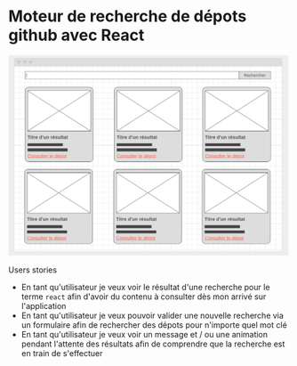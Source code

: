 # Moteur de recherche de dépots github avec React

![Wireframe](./wireframe.png)

Users stories

- En tant qu'utilisateur je veux voir le résultat d'une recherche pour le terme `react` afin d'avoir du contenu à consulter dès mon arrivé sur l'application
- En tant qu'utilisateur je veux pouvoir valider une nouvelle recherche via un formulaire afin de rechercher des dépots pour n'importe quel mot clé
- En tant qu'utilisateur je veux voir un message et / ou une animation pendant l'attente des résultats afin de comprendre que la recherche est en train de s'effectuer

